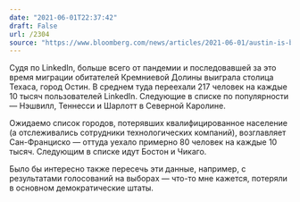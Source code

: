 ```yaml
---
date: "2021-06-01T22:37:42"
draft: False
url: /2304
source: "https://www.bloomberg.com/news/articles/2021-06-01/austin-is-biggest-winner-from-tech-migration-linkedin-data-show"
---
```


Судя по LinkedIn, больше всего от пандемии и последовавшей за это время миграции обитателей Кремниевой Долины выиграла столица Техаса, город Остин. В среднем туда переехали 217 человек на каждые 10 тысяч пользователей LinkedIn. Следующие в списке по популярности — Нэшвилл, Теннесси и Шарлотт в Северной Каролине.

Ожидаемо список городов, потерявших квалифицированное население (а отслеживались сотрудники технологических компаний), возглавляет Сан-Франциско — оттуда уехало примерно 80 человек на каждые 10 тысяч. Следующим в списке идут Бостон и Чикаго. 

Было бы интересно также пересечь эти данные, например, с результатами голосований на выборах — что-то мне кажется, потеряли в основном демократические штаты.
